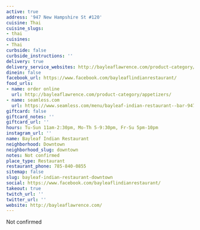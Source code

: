 ```yaml
---
active: true
address: '947 New Hampshire St #120'
cuisine: Thai
cuisine_slugs:
- thai
cuisines:
- Thai
curbside: false
curbside_instructions: ''
delivery: true
delivery_service_websites: http://bayleaflawrence.com/product-category/appetizers/
dinein: false
facebook_url: https://www.facebook.com/bayleaflindianrestaurant/
food_urls:
- name: order online
  url: http://bayleaflawrence.com/product-category/appetizers/
- name: seamless.com
  url: https://www.seamless.com/menu/bayleaf-indian-restaurant--bar-947-new-hampshire-st-lawrence/332871
giftcard: false
giftcard_notes: ''
giftcard_url: ''
hours: Tu-Sun 11am-2:30pm, Mo-Th 5-9:30pm, Fr-Su 5pm-10pm
instagram_url: ''
name: Bayleaf Indian Restaurant
neighborhood: Downtown
neighborhood_slug: downtown
notes: Not confirmed
place_type: Restaurant
restaurant_phone: 785-840-0855
sitemap: false
slug: bayleaf-indian-restaurant-downtown
social: https://www.facebook.com/bayleaflindianrestaurant/
takeout: true
twitch_url: ''
twitter_url: ''
website: http://bayleaflawrence.com/
---
```


Not confirmed